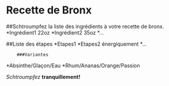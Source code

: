 # Recette de Bronx

##Schtroumpfez la liste des ingrédients à votre recette de bronx.
	*Ingrédient1 22oz
	*Ingrédient2 35oz
        *... 

##Liste des étapes
*Etapes1 
*Etapes2 énergiquement
*...

 		###Variantes
*Absinthe/Glaçon/Eau
*Rhum/Ananas/Orange/Passion

*Schtroumpfez* **tranquillement!**

